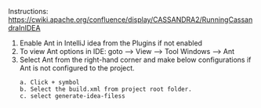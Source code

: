 Instructions: https://cwiki.apache.org/confluence/display/CASSANDRA2/RunningCassandraInIDEA

1. Enable Ant in IntelliJ idea from the Plugins if not enabled
2. To view Ant options in IDE: goto --> View -->  Tool Windows --> Ant
3. Select Ant from the right-hand corner and make below configurations if Ant is not configured to the project.
    ```text
    a. Click + symbol
    b. Select the build.xml from project root folder.
    c. select generate-idea-filess
    ```
